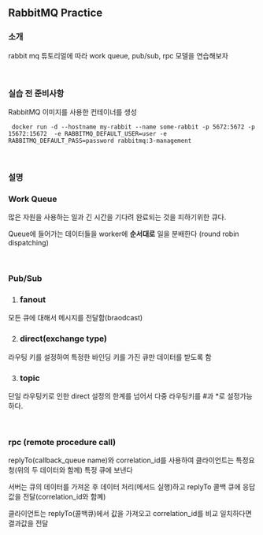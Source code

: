 
## RabbitMQ Practice


### 소개
rabbit mq 튜토리얼에 따라 work queue, pub/sub, rpc 모델을 연습해보자

<br/>


### 실습 전 준비사항
RabbitMQ 이미지를 사용한 컨테이너를 생성

<pre><code> docker run -d --hostname my-rabbit --name some-rabbit -p 5672:5672 -p 15672:15672  -e RABBITMQ_DEFAULT_USER=user -e RABBITMQ_DEFAULT_PASS=password rabbitmq:3-management </code></pre>  

<br/>


### 설명
### Work Queue

많은 자원을 사용하는 일과 긴 시간을 기다려 완료되는 것을 피하기위한 큐다.

Queue에 들어가는 데이터들을 worker에 **순서대로** 일을 분배한다 (round robin dispatching)

<br/>

### Pub/Sub
1. ### fanout
모든 큐에 대해서 메시지를 전달함(braodcast)


2. ### direct(exchange type)
라우팅 키를 설정하여 특정한 바인딩 키를 가진 큐만 데이터를 받도록 함

3. ### topic
단일 라우팅키로 인한 direct 설정의 한계를 넘어서
다중 라우팅키를 #과 *로 설정가능하다.

<br/>

### rpc (remote procedure call)

replyTo(callback_queue name)와 correlation_id를 사용하여
클라이언트는 특정요청(위의 두 데이터와 함께) 특정 큐에 보낸다

서버는 큐의 데이터를 가져온 후 데이터 처리(메서드 실행)하고 replyTo 콜백 큐에 응답 값을 전달(correlation_id와 함꼐)

클라이언트는 replyTo(콜백큐)에서 값을 가져오고 correlation_id를 비교
일치하다면 결과값을 전달

